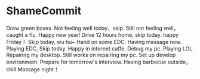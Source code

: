 # ShameCommit
Draw green boxes.
Not feeling well today，skip.
Still not feeling well，caught a flu.
Happy new year!
Drive 12 hours home, skip today.
happy Friday！
Skip today, wu hu~
Hand on some EDC.
Having massage now.
Playing EDC, Skip today.
Happy in internet caffe.
Debug my pc.
Playing LOL.
Repairing my desktop.
Still works on repairing my pc.
Set up develop environment.
Prepare for tomorrow's interview.
Having barbecue outside， chill
Massage night！
